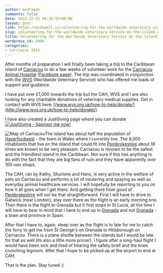 ```yaml
---
author: mcdragon
comments: false
date: 2014-12-21 09:16:55+00:00
layout: post
link: https://mcdowell.si/volunteering-for-the-worldwide-veterinary-service-on-the-island-of-carriacou-2906.html
slug: volunteering-for-the-worldwide-veterinary-service-on-the-island-of-carriacou
title: Volunteering for the Worldwide Veterinary Service on the island of Carriacou
wordpress_id: 2906
categories:
- Carriacou 2015
---
```


After months of preparation I will finally been taking a trip to the Caribbean island of [Carriacou](http://en.wikipedia.org/wiki/Carriacou) to do a few weeks of volunteer work for the [Carriacou Animal Hospital](http://www.carriacouanimalclinic.com/) ([Facebook page](https://www.facebook.com/CarriacouAnimalHospital/timeline)). The trip was coordinated in conjunction with the [WVS](http://www.wvs.org.uk/) (Worldwide Veterinary Service) who has offered me loads of support and guidance.

I have put over £1,000 towards the trip but the CAH, WVS and I are also looking for any charitable donations of veterinary medical supplies. Get in contact with WVS here: [/www.wvs.org.uk/how-to-help/donate/](http://www.wvs.org.uk/how-to-help/donate/)

I have also created a JustGiving page where you can donate
[![JustGiving - Sponsor me now!](http://www.justgiving.com/App_Themes/JustGiving/images/badges/badge10.gif)](http://www.justgiving.com/Martin-McDowell)

![Map of Carriacou](https://img.mcdowell.si/2014/12/carriacou-map-1.jpg "Map of Carriacou")The island has about half the population of [Haverfordwest](http://en.wikipedia.org/wiki/Haverfordwest) - the town in Wales where I currently live. The 8,000 inhabitants that live on the island that could fit into [Pembrokeshire](http://en.wikipedia.org/wiki/Pembrokeshire) about 18 times are known to be very pleasant. Carriacou is renown to be the safest and the friendliest island in the Caribbean. Not sure if this has anything to do with the fact that they are big fans of rum and they have apparently over 100 rum shops.

The CAH, ran by Kathy, Shurlene and Hans, is very active in the welfare of pets on Carriacou and performs a lot of neutering and spaying as well as everyday animal healthcare services. I will hopefully be reporting to you on how it all goes when I get there. And getting there from good ol' [Pembrokeshire](http://en.wikipedia.org/wiki/Pembrokeshire) will not be that straightforward. First I will have to drive to Gatwick (near London), stay over there as the flight is an early morning one. Then there is the flight to Grenada but it first stops in St Lucia, all the time I will have to bear in mind that I have to end up in [Grenada](http://en.wikipedia.org/wiki/Grenada) and not [Granada](http://en.wikipedia.org/wiki/Granada) - a town and province in Spain.

After that I have to, again, sleep over as the flight is to late for me to catch the ferry to get me from St George's on Grenada to Hillsborough on Carriacou. There is a plane shuttle between the islands but I would be late for that as well (its also a little more pricier). I figure after a long-haul flight I would have been sick and tired of hearing the safety brief and the knee crunching legroom. After that I hope to be picked up at the airport to end at CAH.

That is the plan. Stay tuned :)
